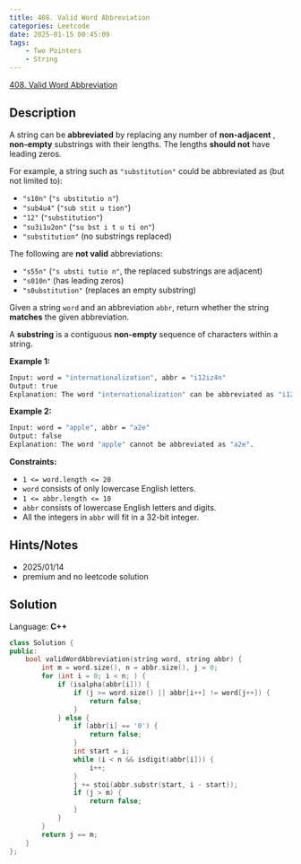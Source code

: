 ```yaml
---
title: 408. Valid Word Abbreviation
categories: Leetcode
date: 2025-01-15 00:45:09
tags:
    - Two Pointers
    - String
---
```


[408. Valid Word Abbreviation](https://leetcode.com/problems/valid-word-abbreviation/description/?envType=company&envId=facebook&favoriteSlug=facebook-three-months)

## Description

A string can be **abbreviated**  by replacing any number of **non-adjacent** , **non-empty**  substrings with their lengths. The lengths **should not**  have leading zeros.

For example, a string such as `"substitution"` could be abbreviated as (but not limited to):

- `"s10n"` (`"s ubstitutio n"`)
- `"sub4u4"` (`"sub stit u tion"`)
- `"12"` (`"substitution"`)
- `"su3i1u2on"` (`"su bst i t u ti on"`)
- `"substitution"` (no substrings replaced)

The following are **not valid**  abbreviations:

- `"s55n"` (`"s ubsti tutio n"`, the replaced substrings are adjacent)
- `"s010n"` (has leading zeros)
- `"s0ubstitution"` (replaces an empty substring)

Given a string `word` and an abbreviation `abbr`, return whether the string **matches**  the given abbreviation.

A **substring**  is a contiguous **non-empty**  sequence of characters within a string.

**Example 1:**

```bash
Input: word = "internationalization", abbr = "i12iz4n"
Output: true
Explanation: The word "internationalization" can be abbreviated as "i12iz4n" ("i nternational iz atio n").
```

**Example 2:**

```bash
Input: word = "apple", abbr = "a2e"
Output: false
Explanation: The word "apple" cannot be abbreviated as "a2e".
```

**Constraints:**

- `1 <= word.length <= 20`
- `word` consists of only lowercase English letters.
- `1 <= abbr.length <= 10`
- `abbr` consists of lowercase English letters and digits.
- All the integers in `abbr` will fit in a 32-bit integer.

## Hints/Notes

- 2025/01/14
- premium and no leetcode solution

## Solution

Language: **C++**

```C++
class Solution {
public:
    bool validWordAbbreviation(string word, string abbr) {
        int m = word.size(), n = abbr.size(), j = 0;
        for (int i = 0; i < n; ) {
            if (isalpha(abbr[i])) {
                if (j >= word.size() || abbr[i++] != word[j++]) {
                    return false;
                }
            } else {
                if (abbr[i] == '0') {
                    return false;
                }
                int start = i;
                while (i < n && isdigit(abbr[i])) {
                    i++;
                }
                j += stoi(abbr.substr(start, i - start));
                if (j > m) {
                    return false;
                }
            }
        }
        return j == m;
    }
};
```
